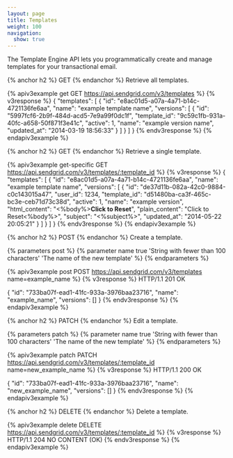 ```yaml
---
layout: page
title: Templates
weight: 100
navigation:
  show: true
---
```


The Template Engine API lets you programmatically create and manage 
templates for your transactional email.

{% anchor h2 %}
GET
{% endanchor %}
Retrieve all templates.

{% apiv3example get GET https://api.sendgrid.com/v3/templates %}
{% v3response %}
{
    "templates": [
        {
            "id": "e8ac01d5-a07a-4a71-b14c-4721136fe6aa",
            "name": "example template name",
            "versions": [
                {
                    "id": "5997fcf6-2b9f-484d-acd5-7e9a99f0dc1f",
                    "template_id": "9c59c1fb-931a-40fc-a658-50f871f3e41c",
                    "active": 1,
                    "name": "example version name",
                    "updated_at": "2014-03-19 18:56:33"
                }
            ]
        }
    ]
}
{% endv3response %}
{% endapiv3example %}

{% anchor h2 %}
GET
{% endanchor %}
Retrieve a single template.

{% apiv3example get-specific GET https://api.sendgrid.com/v3/templates/:template_id %}
{% v3response %}
{
    "templates": [
        {
            "id": "e8ac01d5-a07a-4a71-b14c-4721136fe6aa",
            "name": "example template name",
            "versions": [
            {
                "id": "de37d11b-082a-42c0-9884-c0c143015a47",
                "user_id": 1234,
                "template_id": "d51480ba-ca3f-465c-bc3e-ceb71d73c38d",
                "active": 1,
                "name": "example version",
                "html_content": "<%body%><strong>Click to Reset</strong>",
                "plain_content": "Click to Reset<%body%>",
                "subject": "<%subject%>",
                "updated_at": "2014-05-22 20:05:21"
             }
          ]
        }
    ]
}
{% endv3response %}
{% endapiv3example %}

{% anchor h2 %}
POST
{% endanchor %}
Create a template.

{% parameters post %}
  {% parameter name true 'String with fewer than 100 characters' 'The name of the new template' %}
{% endparameters %}

{% apiv3example post POST https://api.sendgrid.com/v3/templates name=example_name %}
  {% v3response %}
HTTP/1.1 201 OK

{
    "id": "733ba07f-ead1-41fc-933a-3976baa23716",
    "name": "example_name",
    "versions": []
}
  {% endv3response %}
{% endapiv3example %}

{% anchor h2 %}
PATCH
{% endanchor %}
Edit a template.

{% parameters patch %}
  {% parameter name true 'String with fewer than 100 characters' 'The name of the new template' %}
{% endparameters %}

{% apiv3example patch PATCH https://api.sendgrid.com/v3/templates/:template_id name=new_example_name %}
  {% v3response %}
HTTP/1.1 200 OK

{
    "id": "733ba07f-ead1-41fc-933a-3976baa23716",
    "name": "new_example_name",
    "versions": []
}
  {% endv3response %}
{% endapiv3example %}

{% anchor h2 %}
DELETE
{% endanchor %}
Delete a template.

{% apiv3example delete DELETE https://api.sendgrid.com/v3/templates/:template_id %}
  {% v3response %}
HTTP/1.1 204 NO CONTENT (OK)
  {% endv3response %}
{% endapiv3example %}
